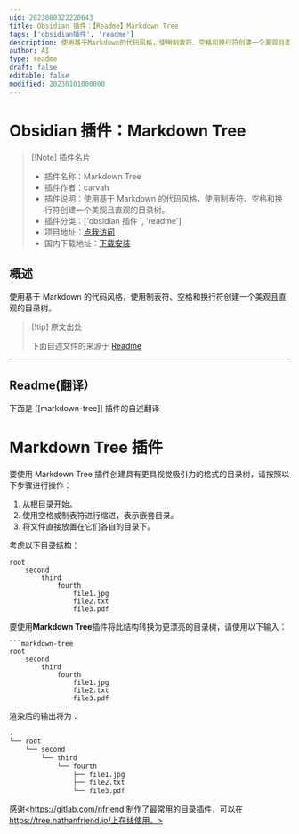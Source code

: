 ```yaml
---
uid: 2023080322220643
title: Obsidian 插件：【Readme】Markdown Tree
tags: ['obsidian插件', 'readme']
description: 使用基于Markdown的代码风格，使用制表符、空格和换行符创建一个美观且直观的目录树。
author: AI
type: readme
draft: false
editable: false
modified: 20230101000000
---
```


# Obsidian 插件：Markdown Tree

> [!Note] 插件名片
> - 插件名称：Markdown Tree
> - 插件作者：carvah
> - 插件说明：使用基于 Markdown 的代码风格，使用制表符、空格和换行符创建一个美观且直观的目录树。
> - 插件分类：['obsidian 插件 ', 'readme']
> - 项目地址：[点我访问](https://github.com/carvah/markdown-tree-plugin)
> - 国内下载地址：[下载安装](https://pkmer.cn/products/plugin/pluginMarket/?markdown-tree)

## 概述

使用基于 Markdown 的代码风格，使用制表符、空格和换行符创建一个美观且直观的目录树。

> [!tip] 原文出处
>
>下面自述文件的来源于 [Readme](https://ghproxy.net/https://raw.githubusercontent.com/carvah/markdown-tree-plugin/master/README.md)
>

---

## Readme(翻译）

下面是 [[markdown-tree]] 插件的自述翻译

# Markdown Tree 插件

要使用 Markdown Tree 插件创建具有更具视觉吸引力的格式的目录树，请按照以下步骤进行操作：

1. 从根目录开始。
2. 使用空格或制表符进行缩进，表示嵌套目录。
3. 将文件直接放置在它们各自的目录下。

考虑以下目录结构：

```
root
    second
        third
            fourth
                file1.jpg
                file2.txt
                file3.pdf
```

要使用**Markdown Tree**插件将此结构转换为更漂亮的目录树，请使用以下输入：

``` 
```markdown-tree
root
    second
        third
            fourth
                file1.jpg
                file2.txt
                file3.pdf
```

渲染后的输出将为：

```html
.
└── root
    └── second
        └── third
            └── fourth
                ├── file1.jpg
                ├── file2.txt
                └── file3.pdf
```

感谢<https://gitlab.com/nfriend 制作了最常用的目录插件，可以在 https://tree.nathanfriend.io/上在线使用。>
